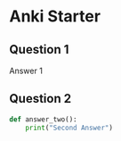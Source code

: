 # Anki Starter

## Question 1

Answer 1

## Question 2

```python
def answer_two():
    print("Second Answer")
```
